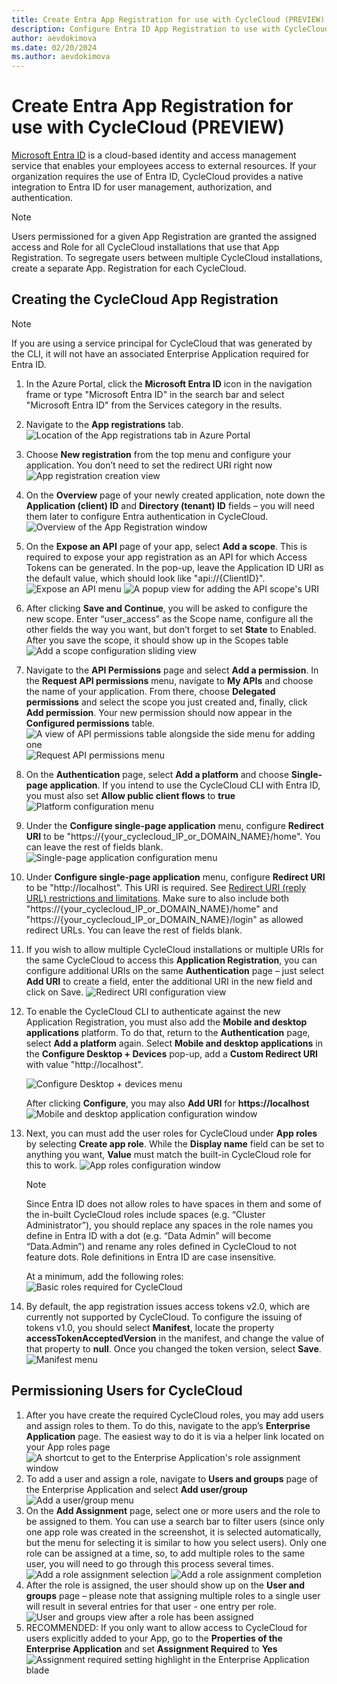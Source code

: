 ```yaml
---
title: Create Entra App Registration for use with CycleCloud (PREVIEW)
description: Configure Entra ID App Registration to use with CycleCloud
author: aevdokimova
ms.date: 02/20/2024
ms.author: aevdokimova
---
```


# Create Entra App Registration for use with CycleCloud **(PREVIEW)**

[Microsoft Entra ID](/entra/fundamentals) is a cloud-based identity and access management service that enables your employees access to external resources. If your organization requires the use of Entra ID, CycleCloud provides a native integration to Entra ID for user management, authorization, and authentication.

> [!NOTE]
> Users permissioned for a given App Registration are granted the assigned access and Role for all CycleCloud installations that use that App Registration. To segregate users between multiple CycleCloud installations, create a separate App. Registration for each CycleCloud. 

## Creating the CycleCloud App Registration

> [!NOTE]
> If you are using a service principal for CycleCloud that was generated by the CLI, it will not have an associated Enterprise Application required for Entra ID.

1. In the Azure Portal, click the **Microsoft Entra ID** icon in the navigation frame or type "Microsoft Entra ID" in the search bar and select "Microsoft Entra ID" from the Services category in the results. 
1. Navigate to the **App registrations** tab. 
![Location of the App registrations tab in Azure Portal](../images/entra_setup/entra1.png)
1. Choose **New registration** from the top menu and configure your application. You don’t need to set the redirect URI right now
![App registration creation view](../images/entra_setup/entra17.png)
1. On the **Overview** page of your newly created application, note down the **Application (client) ID** and **Directory (tenant) ID** fields – you will need them later to configure Entra authentication in CycleCloud.
![Overview of the App Registration window](../images/entra_setup/entra2.png)
1. On the **Expose an API** page of your app, select **Add a scope**. This is required to expose your app registration as an API for which Access Tokens can be generated. In the pop-up, leave the Application ID URI as the default value, which should look like "api://{ClientID}".
![Expose an API menu](../images/entra_setup/entra3.png)
![A popup view for adding the API scope's URI](../images/entra_setup/entra4.png)
1. After clicking **Save and Continue**, you will be asked to configure the new scope.   Enter “user_access” as the Scope name, configure all the other fields the way you want, but don’t forget to set **State** to Enabled. After you save the scope, it should show up in the Scopes table 
![Add a scope configuration sliding view](../images/entra_setup/entra5.png)
1. Navigate to the **API Permissions** page and select **Add a permission**. In the **Request API permissions** menu, navigate to **My APIs** and choose the name of your application. From there, choose **Delegated permissions** and select the scope you just created and, finally, click **Add permission**. Your new permission should now appear in the **Configured permissions** table. 
![A view of API permissions table alongside the side menu for adding one](../images/entra_setup/entra6.png)
![Request API permissions menu](../images/entra_setup/entra7.png)
1. On the **Authentication** page, select **Add a platform** and choose **Single-page application**. If you intend to use the CycleCloud CLI with Entra ID, you must also set **Allow public client flows** to **true**
![Platform configuration menu](../images/entra_setup/entra8.png)
1. Under the **Configure single-page application** menu, configure **Redirect URI** to be "https://{your_cyclecloud_IP_or_DOMAIN_NAME}/home". You can leave the rest of fields blank.
![Single-page application configuration menu](../images/entra_setup/entra18.png)
1.	Under **Configure single-page application** menu, configure **Redirect URI** to be "http://localhost". This URI is required.  See [Redirect URI (reply URL) restrictions and limitations](/entra/identity-platform/reply-url). Make sure to also include both "https://{your_cyclecloud_IP_or_DOMAIN_NAME}/home" and "https://{your_cyclecloud_IP_or_DOMAIN_NAME}/login" as allowed redirect URLs. You can leave the rest of fields blank.
1.  If you wish to allow multiple CycleCloud installations or multiple URIs for the same CycleCloud to access this **Application Registration**, you can configure additional URIs on the same **Authentication** page – just select **Add URI** to create a field, enter the additional URI in the new field and click on Save. 
![Redirect URI configuration view](../images/entra_setup/entra15.png)
1.	To enable the CycleCloud CLI to authenticate against the new Application Registration, you must also add the **Mobile and desktop applications** platform.  To do that, return to the **Authentication** page, select **Add a platform** again.  Select **Mobile and desktop applications** in the **Configure Desktop + Devices** pop-up, add a **Custom Redirect URI** with value "http://localhost".

    ![Configure Desktop + devices menu](../images/entra_setup/entra19.png)
    
    After clicking **Configure**, you may also **Add URI** for **https://localhost**
    ![Mobile and desktop application configuration window](../images/entra_setup/entra20.png)
1.	Next, you can must add the user roles for CycleCloud under **App roles** by selecting **Create app role**. While the **Display name** field can be set to anything you want, **Value** must match the built-in CycleCloud role for this to work. 
![App roles configuration window](../images/entra_setup/entra9.png)
    > [!NOTE]
    > Since Entra ID does not allow roles to have spaces in them and some of the in-built CycleCloud roles include spaces (e.g. “Cluster Administrator”), you should replace any spaces in the role names you define in Entra ID with a dot (e.g. “Data Admin” will become “Data.Admin”) and rename any roles defined in CycleCloud to not feature dots. Role definitions in Entra ID are case insensitive.

    At a minimum, add the following roles:
    ![Basic roles required for CycleCloud](../images/entra_setup/entra21.png)
1. By default, the app registration issues access tokens v2.0, which are currently not supported by CycleCloud. To configure the issuing of tokens v1.0, you should select **Manifest**, locate the property **accessTokenAcceptedVersion** in the manifest, and change the value of that property to **null**. Once you changed the token version, select **Save**.
![Manifest menu](../images/entra_setup/entra24.png)
## Permissioning Users for CycleCloud

1. After you have create the required CycleCloud roles, you may add users and assign roles to them. To do this, navigate to the app’s **Enterprise Application** page. The easiest way to do it is via a helper link located on your App roles page 
![A shortcut to get to the Enterprise Application's role assignment window](../images/entra_setup/entra10.png)
1. To add a user and assign a role, navigate to **Users and groups** page of the Enterprise Application and select **Add user/group**
![Add a user/group menu](../images/entra_setup/entra11.png)
1. On the **Add Assignment** page, select one or more users and the role to be assigned to them. You can use a search bar to filter users (since only one app role was created in the screenshot, it is selected automatically, but the menu for selecting it is similar to how you select users). Only one role can be assigned at a time, so, to add multiple roles to the same user, you will need to go through this process several times.
![Add a role assignment selection](../images/entra_setup/entra12.png)
![Add a role assignment completion](../images/entra_setup/entra13.png)
1. After the role is assigned, the user should show up on the **User and groups** page – please note that assigning multiple roles to a single user will result in several entries for that user - one entry per role.
![User and groups view after a role has been assigned](../images/entra_setup/entra14.png)
1. RECOMMENDED: If you only want to allow access to CycleCloud for users explicitly added to your App, go to the **Properties of the Enterprise Application** and set **Assignment Required** to **Yes** 
![Assignment required setting highlight in the Enterprise Application blade](../images/entra_setup/entra16.png)